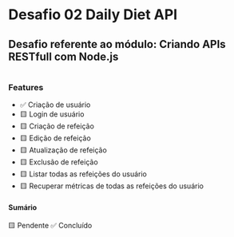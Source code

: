 # Desafio 02 Daily Diet API
## Desafio referente ao módulo: Criando APIs RESTfull com Node.js

#
### Features

- ✅ Criação de usuário
- 🟨 Login de usuário
- 🟨 Criação de refeição
- 🟨 Edição de refeição
- 🟨 Atualização de refeição
- 🟨 Exclusão de refeição
- 🟨 Listar todas as refeições do usuário
- 🟨 Recuperar métricas de todas as refeições do usuário

#### Sumário

🟨 Pendente
✅ Concluído


